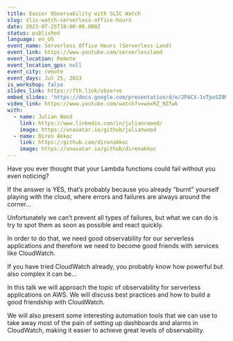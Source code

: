 ```yaml
---
title: Easier Observability with SLIC Watch
slug: slic-watch-serverless-office-hours
date: 2023-07-25T18:00:00.000Z
status: published
language: en_US
event_name: Serverless Office Hours (Serverless Land)
event_link: https://www.youtube.com/serverlessland
event_location: Remote
event_location_gps: null
event_city: remote
event_days: Jul 25, 2023
is_workshop: false
slides_link: https://fth.link/observe
embed_slides: 'https://docs.google.com/presentation/d/e/2PACX-1vTpoSI9R9lP_xA_4pROMiQ6PvsUPh80wU0xie3s3df3LzUGU1lLEaAyW6EektxDs_R5zLVPWd4G-LRS/pubembed'
video_link: https://www.youtube.com/watch?v=wexRZ_9Zfwk
with:
  - name: Julian Wood
    link: https://www.linkedin.com/in/julianrwood/
    image: https://unavatar.io/github/julianwood
  - name: Diren Akkoc
    link: https://github.com/direnakkoc
    image: https://unavatar.io/github/direnakkoc
---
```


Have you ever thought that your Lambda functions could fail without you even noticing?

If the answer is YES, that’s probably because you already “burnt" yourself playing with the cloud, where errors and failures are always around the corner…

Unfortunately we can’t prevent all types of failures, but what we can do is try to spot them as soon as possible and react quickly.

In order to do that, we need good observability for our serverless applications and therefore we need to become good friends with services like CloudWatch.

If you have tried CloudWatch already, you probably know how powerful but also complex it can be…

In this talk we will approach the topic of observability for serverless applications on AWS. We will discuss best practices and how to build a good friendship with CloudWatch.

We will also present some interesting automation tools that we can use to take away most of the pain of setting up dashboards and alarms in CloudWatch, making it easier to achieve great levels of observability.
